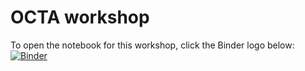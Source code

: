 # OCTA workshop

To open the notebook for this workshop, click the Binder logo below: 
[![Binder](https://mybinder.org/badge_logo.svg)](https://mybinder.org/v2/gh/ElineVG/OCTA_workshop/HEAD?labpath=OCTA_workshop.ipynb)
